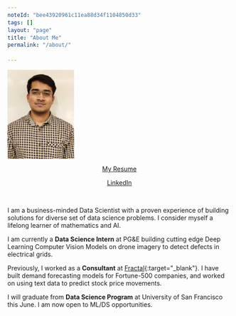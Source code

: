 ```yaml
---
noteId: "bee43920961c11ea88d34f1104850d33"
tags: []
layout: "page"
title: "About Me"
permalink: "/about/"

---
```


 <img align='center' src="../images/my_pic.jpg" width="150" />

<p>
</p>
<p align='center'><a href="https://docs.google.com/document/d/1PHeJ6v4NmCRKsPWvZuGzKQSMarwrQDY-LxjdjHFwHt0/edit?usp=sharing" class="btn btn-dark" target="_blank">My Resume</a></p>

<p align='center'><a href="https://www.linkedin.com/in/nithish08" class="btn btn-dark" target="_blank">LinkedIn</a></p>

<p>
<br>
</p>
I am a business-minded Data Scientist with a proven experience of building solutions for diverse set of data science problems. I consider myself a lifelong learner of mathematics and AI.

I am currently a **Data Science Intern** at PG&E building cutting edge Deep Learning Computer Vision Models on drone imagery to detect defects in electrical grids.

Previously, I worked as a **Consultant** at [Fractal](https://fractal.ai/){:target="_blank"}. I have built demand forecasting models for Fortune-500 companies, and worked on using text data to predict stock price movements.

I will graduate from **Data Science Program** at University of San Francisco this June. I am now open to ML/DS opportunities.
